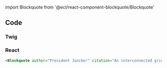 import Blockquote from '@ecl/react-component-blockquote/Blockquote'

## Code

### Twig

<div
  class="tmp-showcase"
  data-height="120"
  data-src="/_imports/ec/components/preview/ec-component-blockquote.html"></div>

### React

<div style={{padding: '2rem', backgroundColor: '#f3f3f3', border: '1px solid #ddd'}}>
<Blockquote author="President Juncker" citation="An interconnected grid will help deliver the ultimate goal of the Energy Union, to ensure affordable, secure and sustainable energy, and also growth across the EU." />
</div>

<div style={{padding: '2rem', backgroundColor: '#f9f9f9', border: '1px solid #ddd', borderTopWidth: 0, overflow: 'auto'}}>

```html
<Blockquote author="President Juncker" citation="An interconnected grid will help deliver the ultimate goal of the Energy Union, to ensure affordable, secure and sustainable energy, and also growth across the EU." />
```

</div>
